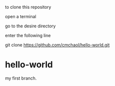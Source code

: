 to clone this repository


open a terminal

go to the desire directory 

enter the following line

git clone https://github.com/cmchaol/hello-world.git


hello-world
===========

my first branch.
